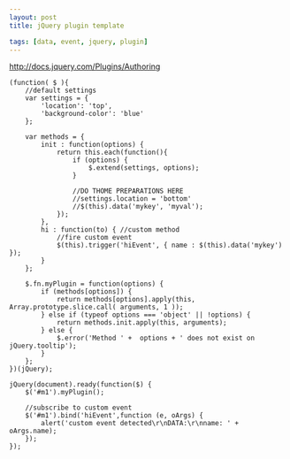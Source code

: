 ```yaml
---
layout: post
title: jQuery plugin template

tags: [data, event, jquery, plugin]
---
```


http://docs.jquery.com/Plugins/Authoring

    (function( $ ){
        //default settings
        var settings = {
            'location': 'top',
            'background-color': 'blue'
        };

        var methods = {
            init : function(options) {
                return this.each(function(){
                    if (options) {
                        $.extend(settings, options);
                    }

                    //DO THOME PREPARATIONS HERE
                    //settings.location = 'bottom'
                    //$(this).data('mykey', 'myval');
                });
            },
            hi : function(to) { //custom method
                //fire custom event
                $(this).trigger('hiEvent', { name : $(this).data('mykey') });
            }
        };

        $.fn.myPlugin = function(options) {
            if (methods[options]) {
                return methods[options].apply(this, Array.prototype.slice.call( arguments, 1 ));
            } else if (typeof options === 'object' || !options) {
                return methods.init.apply(this, arguments);
            } else {
                $.error('Method ' +  options + ' does not exist on jQuery.tooltip');
            }
        };
    })(jQuery);

    jQuery(document).ready(function($) {
        $('#m1').myPlugin();

        //subscribe to custom event
        $('#m1').bind('hiEvent',function (e, oArgs) {
            alert('custom event detected\r\nDATA:\r\nname: ' + oArgs.name);
        });
    });
